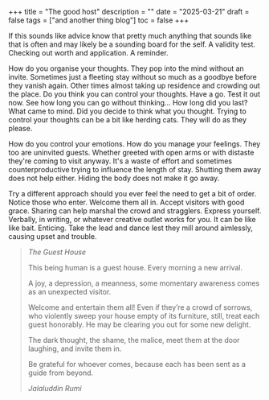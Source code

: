 +++
title = "The good host"
description = ""
date = "2025-03-21"
draft = false
tags = ["and another thing blog"]
toc = false
+++

If this sounds like advice know that pretty much anything that sounds like that is often and may likely be a sounding board for the self. A validity test. Checking out worth and application. A reminder. 

How do you organise your thoughts. They pop into the mind without an invite. Sometimes just a fleeting stay without so much as a goodbye before they vanish again. Other times almost taking up residence and crowding out the place. Do you think you can control your thoughts. Have a go. Test it out now. See how long you can go without thinking... How long did you last? What came to mind. Did you decide to think what you thought. Trying to control your thoughts can be a bit like herding cats. They will do as they please. 

How do you control your emotions. How do you manage your feelings. They too are uninvited guests. Whether greeted with open arms or with distaste they're coming to visit anyway. It's a waste of effort and sometimes counterproductive trying to influence the length of stay. Shutting them away does not help either. Hiding the body does not make it go away.

Try a different approach should you ever feel the need to get a bit of order. Notice those who enter. Welcome them all in. Accept visitors with good grace. Sharing can help marshal the crowd and stragglers. Express yourself. Verbally, in writing, or whatever creative outlet works for you. It can be like like bait. Enticing. Take the lead and dance lest they mill around aimlessly, causing upset and trouble. 

> *The Guest House*
> 
> This being human is a guest house.
> Every morning a new arrival.
> 
> A joy, a depression, a meanness,
> some momentary awareness comes
> as an unexpected visitor.
> 
> Welcome and entertain them all!
> Even if they’re a crowd of sorrows,
> who violently sweep your house
> empty of its furniture,
> still, treat each guest honorably.
> He may be clearing you out
> for some new delight.
> 
> The dark thought, the shame, the malice,
> meet them at the door laughing,
> and invite them in.
> 
> Be grateful for whoever comes,
> because each has been sent
> as a guide from beyond.
> 
> *Jalaluddin Rumi*